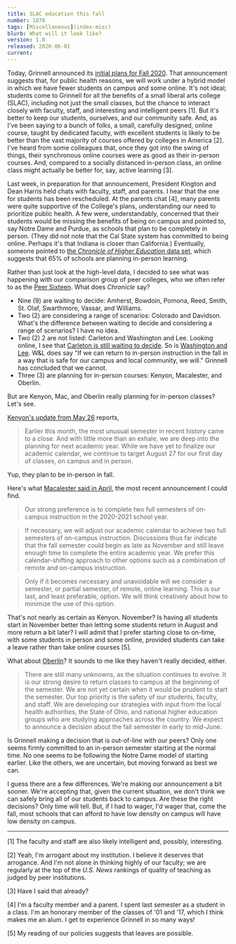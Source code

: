 ```yaml
---
title: SLAC education this fall
number: 1078
tags: [Miscellaneous](index-misc)
blurb: What will it look like?
version: 1.0
released: 2020-06-01
current:
---
```

Today, Grinnell announced its [initial plans for Fall
2020](https://www.grinnell.edu/messages/scm-planning-considerations-academic-year-2020-21-classes).
That announcement suggests that, for public health reasons, we will
work under a hybrid model in which we have fewer students on campus
and some online.  It's not ideal; students come to Grinnell for all
the benefits of a small liberal arts college (SLAC), including not
just the small classes, but the chance to interact closely with
faculty, staff, and interesting and intelligent peers [1].  But
it's better to keep our students, ourselves, and our community safe.
And, as I've been saying to a bunch of folks, a small, carefully
designed, online course, taught by dedicated faculty, with excellent
students is likely to be better than the vast majority of courses
offered by colleges in America [2].  I've heard from some colleagues
that, once they got into the swing of things, their synchronous online
courses were as good as their in-person courses.  And, compared to
a socially distanced in-person class, an online class might actually
be better for, say, active learning [3].

Last week, in preparation for that announcement, President Kington
and Dean Harris held chats with faculty, staff, and parents.  I
hear that the one for students has been rescheduled.  At the parents
chat [4], many parents were quite supportive of the College's plans,
understanding our need to prioritize public health.  A few were,
understandably, concerned that their students would be missing the
benefits of being on campus and pointed to, say Notre Dame and
Purdue, as schools that plan to be completely in person.  (They did
not note that the Cal State system has committed to being online.
Perhaps it's that Indiana is closer than California.)  Eventually,
someone pointed to [the _Chronicle of Higher Education_ data
set](https://www.chronicle.com/article/Here-s-a-List-of-Colleges-/248626),
which suggests that 65% of schools are planning in-person learning.

Rather than just look at the high-level data, I decided to see what
was happening with our comparison group of peer colleges, who we
often refer to as the [Peer Sixteen](https://www.grinnell.edu/about/offices-services/institutional-research/peer-schools).  What does _Chronicle_
say?

* Nine (9) are waiting to decide: Amherst, Bowdoin, Pomona, Reed, Smith,
  St. Olaf, Swarthmore, Vassar, and Williams.
* Two (2) are considering a range of scenarios: Colorado and Davidson.
  What's the difference between waiting to decide and considering
  a range of scenarios?  I have no idea.
* Two (2) 2 are not listed: Carleton and Washington and Lee.  Looking
  online, I see that [Carleton is still waiting to
  decide](https://www.carleton.edu/disease-updates/news/message-from-president-poskanzer-on-planning-for-the-2020-21-academic-year/).
  So is [Washington and
  Lee](https://www.wlu.edu/the-w-l-story/leadership/office-of-the-president/messages-to-the-community/2019-20-academic-year/spring-2020-campus-update/).
  W&L does say
  "If we can return to in-person instruction in the fall in a way
  that is safe for our campus and local community, we will."  Grinnell
  has concluded that we cannot.
* Three (3) are planning for in-person courses: Kenyon, Macalester,
  and Oberlin.

But are Kenyon, Mac, and Oberlin really planning for in-person classes?
Let's see.

[Kenyon's update from May 26](https://blogs.kenyon.edu/campus-report/post/covid-19-update-planning-for-2020-21/) reports,

> Earlier this month, the most unusual semester in recent history came to a close. And with little more than an exhale, we are deep into the planning for next academic year. While we have yet to finalize our academic calendar, we continue to target August 27 for our first day of classes, on campus and in person.

Yup, they plan to be in-person in fall.


Here's what [Macalester said in April](https://www.macalester.edu/news/2020/04/planning-for-fall-2020/), the most recent announcement I could find.

> Our strong preference is to complete two full semesters of on-campus instruction in the 2020-2021 school year.

> If necessary, we will adjust our academic calendar to achieve two full semesters of on-campus instruction. Discussions thus far indicate that the fall semester could begin as late as November and still leave enough time to complete the entire academic year. We prefer this calendar-shifting approach to other options such as a combination of remote and on-campus instruction.

> Only if it becomes necessary and unavoidable will we consider a semester, or partial semester, of remote, online learning. This is our last, and least preferable, option. We will think creatively about how to minimize the use of this option.

That's not nearly as certain as Kenyon.  November? Is having all students
start in November better than letting some students return in August
and more return a bit later?  I will admit that I prefer starting
close to on-time, with some students in person and some online,
provided students can take a leave rather than take online courses
[5].

What about [Oberlin](https://www.oberlin.edu/admissions-and-aid/for-accepted-students/covid-19-faq)?  It sounds to me like they haven't really decided, either.

> There are still many unknowns, as the situation continues to evolve. It is our strong desire to return classes to campus at the beginning of the semester. We are not yet certain when it would be prudent to start the semester. Our top priority is the safety of our students, faculty, and staff. We are developing our strategies with input from the local health authorities, the State of Ohio, and national higher education groups who are studying approaches across the country. We expect to announce a decision about the fall semester in early to mid-June.

Is Grinnell making a decision that is out-of-line with our peers?
Only one seems firmly committed to an in-person semester starting
at the normal time.  No one seems to be following the Notre Dame
model of starting earlier.  Like the others, we are uncertain, but
moving forward as best we can.

I guess there are a few differences.  We're making our announcement
a bit sooner.  We're accepting that, given the current situation,
we don't think we can safely bring all of our students back to
campus.  Are these the right decisions?  Only time will tell.  But,
if I had to wager, I'd wager that, come the fall, most schools that
can afford to have low density on campus will have low density on
campus.

---

[1] The faculty and staff are also likely intelligent and, possibly,
interesting.

[2] Yeah, I'm arrogant about my institution.  I believe it deserves
that arrogance.  And I'm not alone in thinking highly of our faculty;
we are regularly at the top of the _U.S. News_ rankings of quality of
teaching as judged by peer institutions.

[3] Have I said that already?

[4] I'm a faculty member and a parent.  I spent last semester as a student
in a class.  I'm an honorary member of the classes of '01 and '17, which
I think makes me an alum.  I get to experience Grinnell in so many ways!

[5] My reading of our policies suggests that leaves are possible.
